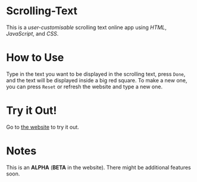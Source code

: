 # Scrolling-Text
This is a _user-customisable_ scrolling text online app using _HTML_, _JavaScript_, and _CSS_.
# How to Use
Type in the text you want to be displayed in the scrolling text, press `Done`, and the text will be displayed inside a big red square.
To make a new one, you can press `Reset` or refresh the website and type a new one.
# Try it Out!
Go to [the website](https://pro70crazy.wuaze.com/HTMLtest/scrolling_text/) to try it out.
# Notes
This is an **ALPHA** (**BETA** in the website). There might be additional features soon.
